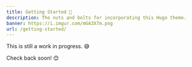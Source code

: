 ```yaml
---
title: Getting Started 🌟️
description: The nuts and bolts for incorporating this Hugo theme.
banner: https://i.imgur.com/mGA3X7m.png
url: /getting-started/
---
```


This is still a work in progress. 😅️

Check back soon! 😊
